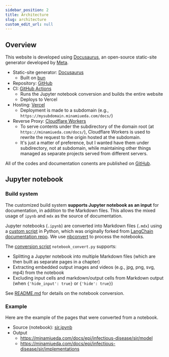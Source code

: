 ```yaml
---
sidebar_position: 2
title: Architecture
slug: architecture
custom_edit_url: null
---
```


## Overview
This website is developed using [Docusaurus](https://docusaurus.io/), an open-source static-site generator developed by [Meta](https://opensource.fb.com/projects/docusaurus/).

- Static-site generator: [Docusaurus](https://docusaurus.io/)
    - Built on [bun](https://bun.sh/)
- Repository: [GitHub](https://github.com/mu373/documentation/)
- CI: [GitHub Actions](https://github.com/mu373/documentation/actions/workflows/deploy.yml)
    - Runs the Jupyter notebook conversion and builds the entire website
    - Deploys to Vercel
- Hosting: [Vercel](https://vercel.com/)
    - Deployment is made to a subdomain (e.g., `https://mysubdomain.minamiueda.com/docs/`)
- Reverse Proxy: [Cloudflare Workers](https://developers.cloudflare.com/workers/)
    - To serve contents under the subdirectory of the domain root (at `https://minamiueda.com/docs/`), Cloudflare Workers is used to rewrite the request to the origin hosted at the subdomain.
    - It's just a matter of preference, but I wanted have them under subdirectory, not at subdomain, while maintaining other things managed as separate projects served from different servers.

All of the codes and documentation conents are published on [GitHub](https://github.com/mu373/documentation/). 

## Jupyter notebook

### Build system
The customized build system **supports Jupyter notebook as an input** for documentation, in addition to the Markdown files. This allows the mixed usage of `ipynb` and `mdx` as the source of documentation.

Jupyter notebooks (`.ipynb`) are converted into Markdown files (`.mdx`) using a [custom script](https://github.com/mu373/documentation/blob/main/scripts/notebook_convert.py) in Python, which was originally forked from [LangChain documentation repo](https://github.com/langchain-ai/langchain/blob/master/docs/scripts/notebook_convert.py). We use [nbconvert](https://github.com/jupyter/nbconvert) to process the notebooks.

The [conversion script](https://github.com/mu373/documentation/blob/main/scripts/notebook_convert.py) `notebook_convert.py` supports:
- Splitting a Jupyter notebook into multiple Markdown files (which are then built as separate pages in a chapter)
- Extracting embedded output images and videos (e.g., jpg, png, svg, mp4) from the notebook
- Excluding input cells and markdown/output cells from Markdown output (when `{'hide_input': true}` or `{'hide': true}`)

See [README.md](https://github.com/mu373/documentation/blob/main/README.md#converting-notebooks) for details on the notebook conversion.

### Example
Here are the example of the pages that were converted from a notebook.
- Source (notebook): [sir.ipynb](https://github.com/mu373/documentation/blob/dev/docs/epi/infectious-disease/sir.ipynb)
- Output
    - https://minamiueda.com/docs/epi/infectious-disease/sir/model
    - https://minamiueda.com/docs/epi/infectious-disease/sir/implementations
